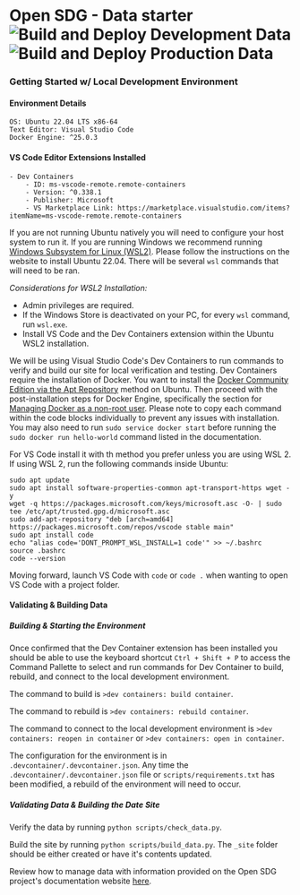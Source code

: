 # Open SDG - Data starter ![Build and Deploy Development Data](https://github.com/CityOfLosAngeles/open-sdg-data-starter/workflows/Build%20and%20Deploy%20Development%20Data/badge.svg) ![Build and Deploy Production Data](https://github.com/CityOfLosAngeles/open-sdg-data-starter/workflows/Build%20and%20Deploy%20Production%20Data/badge.svg)



### Getting Started w/ Local Development Environment

#### Environment Details
```
OS: Ubuntu 22.04 LTS x86-64
Text Editor: Visual Studio Code
Docker Engine: ^25.0.3
```
#### VS Code Editor Extensions Installed
```
- Dev Containers
    - ID: ms-vscode-remote.remote-containers
    - Version: ^0.338.1
    - Publisher: Microsoft
    - VS Marketplace Link: https://marketplace.visualstudio.com/items?itemName=ms-vscode-remote.remote-containers
```

If you are not running Ubuntu natively you will need to configure your host system to run it. If you are running Windows we recommend running [Windows Subsystem for Linux (WSL2)](https://learn.microsoft.com/en-us/windows/wsl/install). Please follow the instructions on the website to install Ubuntu 22.04. There will be several `wsl` commands that will need to be ran.

*Considerations for WSL2 Installation:*
- Admin privileges are required.
- If the Windows Store is deactivated on your PC, for every `wsl` command, run `wsl.exe`.
- Install VS Code and the Dev Containers extension within the Ubuntu WSL2 installation.


We will be using Visual Studio Code's Dev Containers to run commands to verify and build our site for local verification and testing.
Dev Containers require the installation of Docker. You want to install the [Docker Community Edition via the Apt Repository](https://docs.docker.com/engine/install/ubuntu/#install-using-the-repository) method on Ubuntu. Then proceed with the post-installation steps for Docker Engine, specifically the section for [Managing Docker as a non-root user](https://docs.docker.com/engine/install/linux-postinstall/).
Please note to copy each command within the code blocks individually to prevent any issues with installation. You may also need to run `sudo service docker start` before running the `sudo docker run hello-world` command listed in the documentation.

For VS Code install it with th method you prefer unless you are using WSL 2. If using WSL 2, run the following commands inside Ubuntu:

```
sudo apt update
sudo apt install software-properties-common apt-transport-https wget -y
wget -q https://packages.microsoft.com/keys/microsoft.asc -O- | sudo tee /etc/apt/trusted.gpg.d/microsoft.asc
sudo add-apt-repository "deb [arch=amd64] https://packages.microsoft.com/repos/vscode stable main"
sudo apt install code
echo "alias code='DONT_PROMPT_WSL_INSTALL=1 code'" >> ~/.bashrc
source .bashrc
code --version
```

Moving forward, launch VS Code with `code` or `code .` when wanting to open VS Code with a project folder.

#### Validating & Building Data

##### Building & Starting the Environment

Once confirmed that the Dev Container extension has been installed you should be able to use the keyboard shortcut `Ctrl + Shift + P`
to access the Command Pallette to select and run commands for Dev Container to build, rebuild, and connect to the local development environment.

The command to build is `>dev containers: build container`.

The command to rebuild is `>dev containers: rebuild container`.

The command to connect to the local development environment is `>dev containers: reopen in container` or `>dev containers: open in container`.

The configuration for the environment is in `.devcontainer/.devcontainer.json`. Any time the `.devcontainer/.devcontainer.json` file or `scripts/requirements.txt` has been modified, a rebuild of the environment will need to occur.

##### Validating Data & Building the Date Site

Verify the data by running `python scripts/check_data.py`.

Build the site by running `python scripts/build_data.py`. The `_site` folder should be either created or have it's contents updated.

Review how to manage data with information provided on the Open SDG project's documentation website [here](https://open-sdg.readthedocs.io/en/latest/data-format/).
